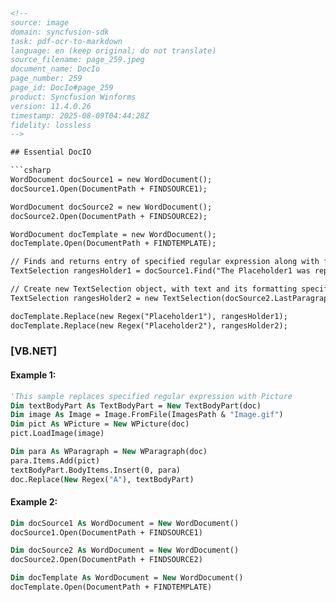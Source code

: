 ```html
<!-- 
source: image
domain: syncfusion-sdk
task: pdf-ocr-to-markdown
language: en (keep original; do not translate)
source_filename: page_259.jpeg
document_name: DocIo
page_number: 259
page_id: DocIo#page_259
product: Syncfusion Winforms
version: 11.4.0.26
timestamp: 2025-08-09T04:44:28Z
fidelity: lossless
-->

## Essential DocIO

```csharp
WordDocument docSource1 = new WordDocument();
docSource1.Open(DocumentPath + FINDSOURCE1);

WordDocument docSource2 = new WordDocument();
docSource2.Open(DocumentPath + FINDSOURCE2);

WordDocument docTemplate = new WordDocument();
docTemplate.Open(DocumentPath + FINDTEMPLATE);

// Finds and returns entry of specified regular expression along with formatting
TextSelection rangesHolder1 = docSource1.Find("The Placeholder1 was replaced by this sample Text.", false, false);

// Create new TextSelection object, with text and its formatting specified by character range. In the current sample, the character range is a paragraph's range of symbols from 1 to 4 position.
TextSelection rangesHolder2 = new TextSelection(docSource2.LastParagraph, 1, 4);

docTemplate.Replace(new Regex("Placeholder1"), rangesHolder1);
docTemplate.Replace(new Regex("Placeholder2"), rangesHolder2);
```

### [VB.NET]

#### Example 1:

```vb
'This sample replaces specified regular expression with Picture
Dim textBodyPart As TextBodyPart = New TextBodyPart(doc)
Dim image As Image = Image.FromFile(ImagesPath & "Image.gif")
Dim pict As WPicture = New WPicture(doc)
pict.LoadImage(image)

Dim para As WParagraph = New WParagraph(doc)
para.Items.Add(pict)
textBodyPart.BodyItems.Insert(0, para)
doc.Replace(New Regex("A"), textBodyPart)
```

#### Example 2:

```vb
Dim docSource1 As WordDocument = New WordDocument()
docSource1.Open(DocumentPath + FINDSOURCE1)

Dim docSource2 As WordDocument = New WordDocument()
docSource2.Open(DocumentPath + FINDSOURCE2)

Dim docTemplate As WordDocument = New WordDocument()
docTemplate.Open(DocumentPath + FINDTEMPLATE)
```

<!-- tags: [DocIO, WordDocument, RegularExpressions, TextSelection] keywords: [DocIO, Word Processing, Regular Expressions, TextSelection, VB.NET, C#, Placeholder Replacement] -->
```